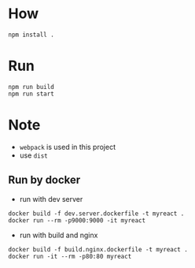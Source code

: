 # How 
```
npm install .
```

# Run
```
npm run build
npm run start
```

# Note
* `webpack` is used in this project
* use `dist`

## Run by docker
* run with dev server
```
docker build -f dev.server.dockerfile -t myreact .
docker run --rm -p9000:9000 -it myreact
```

* run with build and nginx
```
docker build -f build.nginx.dockerfile -t myreact .
docker run -it --rm -p80:80 myreact
```

